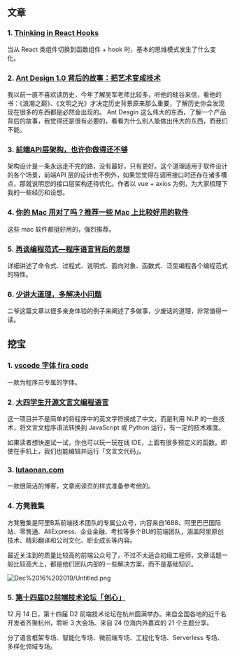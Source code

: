 

## 文章

### 1. [Thinking in React Hooks](https://wattenberger.com/blog/react-hooks)

当从 React 类组件切换到函数组件 + hook 时，基本的思维模式发生了什么变化。

### 2. [Ant Design 1.0 背后的故事：把艺术变成技术](https://mp.weixin.qq.com/s/TgBMOuXWgMEkJJkp868hGQ)

我以前一直不喜欢读历史，今年了解吴军老师比较多，听他的硅谷来信，看他的书：《浪潮之巅》、《文明之光》才决定历史背景原来那么重要，了解历史你会发现现在很多的东西都是必然会出现的。  Ant Desgin 这么伟大的东西，了解一个产品背后的故事，我觉得还是很有必要的，看看为什么别人能做出伟大的东西，而我们不能。

### 3. [前端API层架构，也许你做得还不够](https://juejin.im/post/5de7169451882512454b18d8)

架构设计是一条永远走不完的路，没有最好，只有更好。这个道理适用于软件设计的各个场景，前端API 层的设计也不例外，如果您觉得在调用接口时还存在诸多槽点，那就说明您的接口层架构还待优化。作者以 vue + axios 为例，为大家梳理下我的一些经历和设想。

### 4. [你的 Mac 用对了吗？推荐一些 Mac 上比较好用的软件](https://mp.weixin.qq.com/s/t0v9dJ5NPVJ7StTG8kX-Vg)

这些 mac 软件都挺好用的，强烈推荐。

### 5. [再谈编程范式—程序语言背后的思想](https://imweb.io/topic/5cde5770e363b77a0edeb874)

详细讲述了命令式、过程式、说明式、面向对象、函数式、泛型编程各个编程范式的特性。

### 6. [少讲大道理，多解决小问题](https://mp.weixin.qq.com/s/j1MtPn_2YwPhiLCJHZ4GYQ)

二爷这篇文章以很多亲身体验的例子来阐述了多做事，少废话的道理，非常值得一读。

## 挖宝

### 1. [vscode 字体 fira code](http://www.taoweng.site/index.php/archives/290/)

一款为程序员专属的字体。

### 2. [大四学生开源文言文编程语言](https://github.com/LingDong-/wenyan-lang)

这一项目并不是简单的将程序中的英文字符换成了中文，而是利用 NLP 的一些技术，将文言文程序语法转换到 JavaScript 或 Python 运行，有一定的技术难度。

如果读者想快速试一试，你也可以玩一玩在线 IDE，上面有很多预定义的函数。即使在手机上，我们也能编辑并运行「文言文代码」。

### 3. [lutaonan.com](https://lutaonan.com/)

一款很简洁的博客，文章阅读页的样式准备参考他的。

### 4. 方凳雅集

方凳雅集是阿里B系前端技术团队的专属公众号，内容来自1688、阿里巴巴国际站、零售通、AliExpress、企业金融、考拉等多个BU的前端团队，涵盖阿里原创技术、精彩翻译和公司文化、职业成长等内容。

最近关注到的质量比较高的前端公众号了，不过不太适合初级工程师，文章话题一般比较高大上，都是他们团队内部的一些解决方案，而不是基础知识。

![Dec%2016%202019/Untitled.png](http://imgs.taoweng.site/2019-12-22-024546.png)

### 5. [第十四届D2前端技术论坛「创心」](https://github.com/d2forum/14th)

12 月 14 日，第十四届 D2 前端技术论坛在杭州圆满举办。来自全国各地的近千名开发者齐聚杭州，聆听 3 大会场、来自 24 位海内外嘉宾的 21 个主题分享。

分了语言框架专场、智能化专场、微前端专场、工程化专场、Serverless 专场、多样化领域专场。